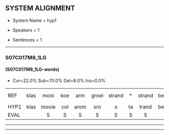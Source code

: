 
## SYSTEM ALIGNMENT

- System Name = hyp1

- Speakers = 1

- Sentences = 1

---

### S07C017M8_1LG

#### (S07C017M8_1LG-words)

- Cor=22.0%	Sub=70.0%	Del=8.0%	Ins=0.0%

|  |  |  |  |  |  |  |  |  |  |  |  |  |  |  |  |  |  |  |  |  |  |  |  |  |  |  |  |  |  |  |  |  |  |  |  |  |  |  |  |  |  |  |  |  |  |  |  |  |  |  |
|:--- |:---:|:---:|:---:|:---:|:---:|:---:|:---:|:---:|:---:|:---:|:---:|:---:|:---:|:---:|:---:|:---:|:---:|:---:|:---:|:---:|:---:|:---:|:---:|:---:|:---:|:---:|:---:|:---:|:---:|:---:|:---:|:---:|:---:|:---:|:---:|:---:|:---:|:---:|:---:|:---:|:---:|:---:|:---:|:---:|:---:|:---:|:---:|:---:|:---:|:---:|
| REF | klas | mooi | koe | arm | groei | strand | * | strand | bed | eerst | voor | draai | sjaal | herfst | herfst | duur | duur | straat*(staart) | leeuw | hoek | hoek | krant | * | * | krant | hout | vriend | gauw | chips | groen | feest | reis | reis | jas | huis | paard | vijf | vijf | muts | nieuw | kind | bang | oog | zacht | schoen | plas | neus | knoop*(knop) | plank | *s |
| HYP1 | klas | mooie | col | arom | sro | s | ta | trand | bed | eerst | voor | da | al | her | hers | t | duu | daart | leeuw |  |  | lan | lan | hhook | rat | randet | houd | vind | vauw | schips | groenfeest | re | res | jas | hus | paard |  | viij | vjfxs | neel | kind | bang | oog | zachht | schoon | plas |  | nus | nop | lan |
| EVAL |  | S | S | S | S | S | S | S |  |  |  | S | S | S | S | S | S | S |  | D | D | S | S | S | S | S | S | S | S | S | S | S | S |  | S |  | D | S | S | S |  |  |  | S | S |  | D | S | S | S |
---

---
